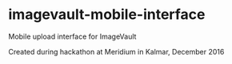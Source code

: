 # imagevault-mobile-interface
Mobile upload interface for ImageVault

Created during hackathon at Meridium in Kalmar, December 2016
